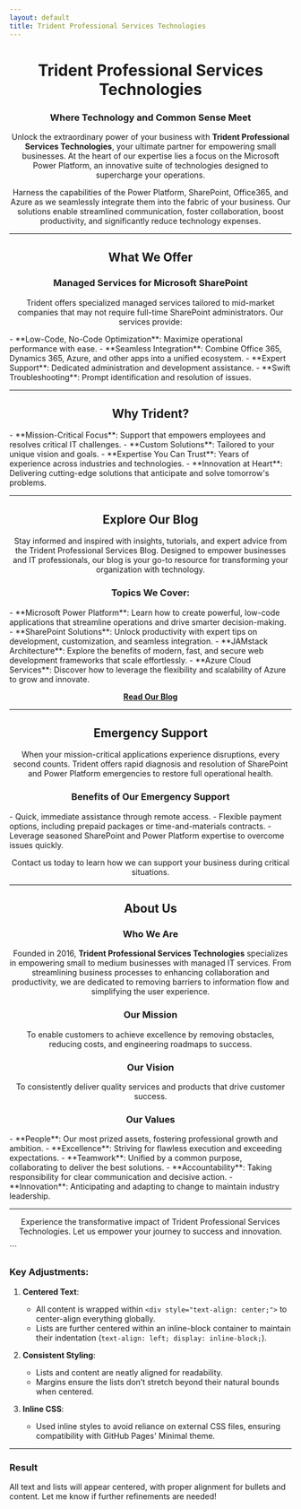 ```yaml
---
layout: default
title: Trident Professional Services Technologies
---
```


<div style="text-align: center;">

# Trident Professional Services Technologies  
### Where Technology and Common Sense Meet  

Unlock the extraordinary power of your business with **Trident Professional Services Technologies**, your ultimate partner for empowering small businesses. At the heart of our expertise lies a focus on the Microsoft Power Platform, an innovative suite of technologies designed to supercharge your operations.

Harness the capabilities of the Power Platform, SharePoint, Office365, and Azure as we seamlessly integrate them into the fabric of your business. Our solutions enable streamlined communication, foster collaboration, boost productivity, and significantly reduce technology expenses.

---

## What We Offer  

### Managed Services for Microsoft SharePoint  
Trident offers specialized managed services tailored to mid-market companies that may not require full-time SharePoint administrators. Our services provide:  
<div style="text-align: left; display: inline-block; margin: auto;">
- **Low-Code, No-Code Optimization**: Maximize operational performance with ease.  
- **Seamless Integration**: Combine Office 365, Dynamics 365, Azure, and other apps into a unified ecosystem.  
- **Expert Support**: Dedicated administration and development assistance.  
- **Swift Troubleshooting**: Prompt identification and resolution of issues.  
</div>

---

## Why Trident?  

<div style="text-align: left; display: inline-block; margin: auto;">
- **Mission-Critical Focus**: Support that empowers employees and resolves critical IT challenges.  
- **Custom Solutions**: Tailored to your unique vision and goals.  
- **Expertise You Can Trust**: Years of experience across industries and technologies.  
- **Innovation at Heart**: Delivering cutting-edge solutions that anticipate and solve tomorrow's problems.  
</div>

---

## Explore Our Blog  

Stay informed and inspired with insights, tutorials, and expert advice from the Trident Professional Services Blog. Designed to empower businesses and IT professionals, our blog is your go-to resource for transforming your organization with technology.

### Topics We Cover:
<div style="text-align: left; display: inline-block; margin: auto;">
- **Microsoft Power Platform**: Learn how to create powerful, low-code applications that streamline operations and drive smarter decision-making.  
- **SharePoint Solutions**: Unlock productivity with expert tips on development, customization, and seamless integration.  
- **JAMstack Architecture**: Explore the benefits of modern, fast, and secure web development frameworks that scale effortlessly.  
- **Azure Cloud Services**: Discover how to leverage the flexibility and scalability of Azure to grow and innovate.  
</div>

[**Read Our Blog**](blog.md)

---

## Emergency Support  

When your mission-critical applications experience disruptions, every second counts. Trident offers rapid diagnosis and resolution of SharePoint and Power Platform emergencies to restore full operational health.

### Benefits of Our Emergency Support  
<div style="text-align: left; display: inline-block; margin: auto;">
- Quick, immediate assistance through remote access.  
- Flexible payment options, including prepaid packages or time-and-materials contracts.  
- Leverage seasoned SharePoint and Power Platform expertise to overcome issues quickly.  
</div>

Contact us today to learn how we can support your business during critical situations.

---

## About Us  

### Who We Are  
Founded in 2016, **Trident Professional Services Technologies** specializes in empowering small to medium businesses with managed IT services. From streamlining business processes to enhancing collaboration and productivity, we are dedicated to removing barriers to information flow and simplifying the user experience.  

### Our Mission  
To enable customers to achieve excellence by removing obstacles, reducing costs, and engineering roadmaps to success.  

### Our Vision  
To consistently deliver quality services and products that drive customer success.  

### Our Values  
<div style="text-align: left; display: inline-block; margin: auto;">
- **People**: Our most prized assets, fostering professional growth and ambition.  
- **Excellence**: Striving for flawless execution and exceeding expectations.  
- **Teamwork**: Unified by a common purpose, collaborating to deliver the best solutions.  
- **Accountability**: Taking responsibility for clear communication and decisive action.  
- **Innovation**: Anticipating and adapting to change to maintain industry leadership.  
</div>

---

Experience the transformative impact of Trident Professional Services Technologies. Let us empower your journey to success and innovation.

</div>
```

### **Key Adjustments:**
1. **Centered Text**:
   - All content is wrapped within `<div style="text-align: center;">` to center-align everything globally.
   - Lists are further centered within an inline-block container to maintain their indentation (`text-align: left; display: inline-block;`).

2. **Consistent Styling**:
   - Lists and content are neatly aligned for readability.
   - Margins ensure the lists don’t stretch beyond their natural bounds when centered.

3. **Inline CSS**:
   - Used inline styles to avoid reliance on external CSS files, ensuring compatibility with GitHub Pages' Minimal theme.

---

### **Result**
All text and lists will appear centered, with proper alignment for bullets and content. Let me know if further refinements are needed!
